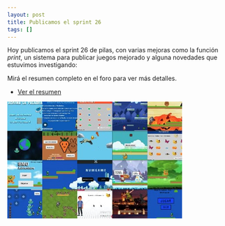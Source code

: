 ```yaml
---
layout: post
title: Publicamos el sprint 26
tags: []
---
```


Hoy publicamos el sprint 26 de pilas, con varias
mejoras como la función *print*, un sistema para
publicar juegos mejorado y alguna novedades que
estuvimos investigando:

Mirá el resumen completo en el foro para ver más detalles.

- [Ver el resumen](https://foro.pilas-engine.com.ar/t/resumen-del-sprint-26/2170)

![](/assets/noticias/sprint-26.jpg)
